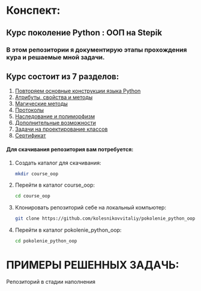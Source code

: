 # Конспект:
##  Курс поколение Python : ООП на Stepik  
### В этом репозитории я документирую этапы прохождения кура и решаемые мной задачи.
## Курс состоит из 7 разделов:
1. <a href="https://github.com/kolesnikovvitaliy/pokolenie_python_oop/tree/main/2_Повторяем_основные_конструкции_языка">Повторяем основные конструкции языка Python</a>
2. <a href="https://github.com/kolesnikovvitaliy/pokolenie_python_oop/tree/main/4_Атрибуты_свойства_и_методы">Атрибуты, свойства и методы</a>
3. <a href="https://github.com/kolesnikovvitaliy/pokolenie_python_oop/tree/main/5_Магические методы">Магические методы</a>
4. <a href="https://github.com/kolesnikovvitaliy/pokolenie_python_oop/tree/main/6_Протоколы">Протоколы</a>
5. <a href="https://github.com/kolesnikovvitaliy/pokolenie_python_oop/tree/main/7_Наследование_и_полиморфизм">Наследование и полиморфизм</a>
6. <a href="https://github.com/kolesnikovvitaliy/pokolenie_python_oop/tree/main/8_Дополнительные_возможности">Дополнительные возможности</a>
7. <a href="https://github.com/kolesnikovvitaliy/pokolenie_python_oop/tree/main/9_Задачи_на_проектирование_классов">Задачи на проектирование классов</a>
8. <a href="#">Сертификат</a>

#### Для скачивания репозитория вам потребуется:
1. Создать каталог для скачивания:
   ```bash
   mkdir course_oop
    ```
2. Перейти в каталог course_oop:
   ```bash
   cd course_oop
    ```
3. Клонировать репозиторий себе на локальный компьютер:
   ```bash
   git clone https://github.com/kolesnikovvitaliy/pokolenie_python_oop.git
    ```
4. Перейти в каталог pokolenie_python_oop:
   ```bash
   cd pokolenie_python_oop
    ```
# ПРИМЕРЫ РЕШЕННЫХ ЗАДАЧЬ:
Репозиторий в стадии наполнения